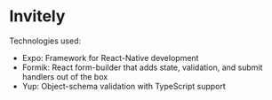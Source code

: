 # Invitely

Technologies used:
- Expo: Framework for React-Native development
- Formik: React form-builder that adds state, validation, and submit handlers out of the box
- Yup: Object-schema validation with TypeScript support